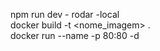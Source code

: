 npm run dev - rodar -local<br>
docker build -t <nome_imagem> .<br>
docker run --name <nome> -p 80:80 -d <nome>
